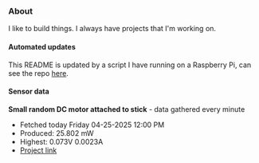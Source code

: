 ### About
I like to build things. I always have projects that I'm working on.

#### Automated updates
This README is updated by a script I have running on a Raspberry Pi, can see the repo [here](https://github.com/jdc-cunningham/raspi-git-repo-updater).

#### Sensor data


**Small random DC motor attached to stick** - data gathered every minute
- Fetched today Friday 04-25-2025 12:00 PM
- Produced: 25.802 mW
- Highest: 0.073V 0.0023A
- [Project link](https://github.com/jdc-cunningham/turbine-raspi)